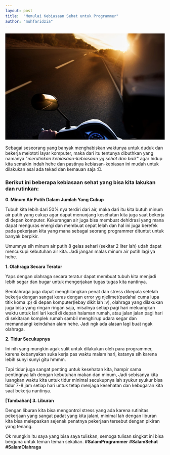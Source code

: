```yaml
---
layout: post
title:  "Memulai Kebiasaan Sehat untuk Programmer"
author: "muhfaridzia"
---
```


![Habits Photo](/img/habits-photo-604285.jpeg)

Sebagai seseorang yang banyak menghabiskan waktunya untuk duduk dan bekerja melototi layar komputer, maka dari itu tentunya dibuthkan yang namanya "*merutinkan kebiasaan-kebiasaan yg sehat dan baik*" agar hidup kita semakin indah hehe dan pastinya kebiasan-kebiasan ini mudah untuk dilakukan asal ada tekad dan kemauan saja :D.

### Berikut ini beberapa kebiasaan sehat yang bisa kita lakukan dan rutinkan:

**0. Minum Air Putih Dalam Jumlah Yang Cukup**

Tubuh kita lebih dari 50% nya terdiri dari air, maka dari itu kita butuh minum air putih yang cukup agar dapat menunjang kesehatan kita juga saat bekerja di depan komputer.
Kekurangan air juga bisa membuat dehidrasi yang mana dapat menguras energi dan membuat cepat lelah dan  hal ini juga berefek pada pekerjaan kita yang mana sebagai seorang programmer dituntut untuk banyak berpikir.

Umumnya sih minum air putih 8 gelas sehari (sekitar 2 liter lah) udah dapat mencukupi kebutuhan air kita. Jadi jangan malas minum air putih lagi ya hehe.

**1. Olahraga Secara Teratur**

Yaps dengan olahraga secara teratur dapat membuat tubuh kita menjadi lebih segar dan bugar untuk mengerjakan tugas tugas kita nantinya.

Berolahraga juga dapat menghilangkan penat dan stress dikepala setelah bekerja dengan sangat keras dengan error yg njelimet(padahal cuma lupa titik koma :p) di depan komputer(lebay dikit lah :v), olahraga yang dilakukan juga bisa yang ringan ringan saja, misalnya setiap pagi hari meluangkan waktu untuk lari lari kecil di depan halaman rumah, atau jalan jalan pagi hari di sekitaran komplek rumah sambil menghirup udara segar dan memandangi keindahan alam hehe. Jadi ngk ada alasan lagi buat ngak olahraga.

**2. Tidur Secukupnya**

Ini nih yang mungkin agak sulit untuk dilakukan oleh para programmer, karena kebanyakan suka kerja pas waktu malam hari, katanya sih karena lebih sunyi sunyi gitu hmmm. 

Tapi tidur juga sangat penting untuk kesehatan kita, hampir sama pentingnya lah dengan kebutuhan makan dan minum, Jadi sebisanya kita luangkan waktu kita untuk tidur minimal secukupnya lah syukur syukur bisa tidur 7-8 jam setiap hari untuk tetap menjaga kesehatan dan kebugaran kita saat bekerja nantinya.

**[Tambahan] 3. Liburan**

Dengan liburan kita bisa mengontrol stress yang ada karena rutinitas pekerjaan yang sangat padat yang kita jalani, minimal lah dengan liburan kita bisa melepaskan sejenak penatnya pekerjaan tersebut dengan pikiran yang tenang.

Ok mungkin itu saya yang bisa saya tuliskan, semoga tulisan singkat ini bisa berguna untuk teman teman sekalian. **#SalamProgrammer** **#SalamSehat** **#SalamOlahraga**

